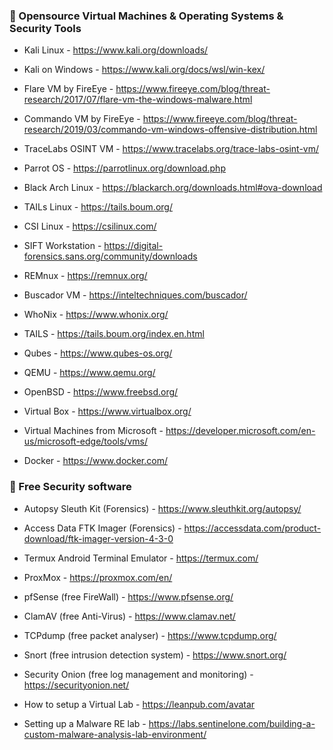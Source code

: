 ###  :small_blue_diamond: Opensource Virtual Machines & Operating Systems & Security Tools

- Kali Linux - https://www.kali.org/downloads/

- Kali on Windows - https://www.kali.org/docs/wsl/win-kex/

- Flare VM by FireEye - https://www.fireeye.com/blog/threat-research/2017/07/flare-vm-the-windows-malware.html

- Commando VM by FireEye - https://www.fireeye.com/blog/threat-research/2019/03/commando-vm-windows-offensive-distribution.html

- TraceLabs OSINT VM - https://www.tracelabs.org/trace-labs-osint-vm/

- Parrot OS - https://parrotlinux.org/download.php

- Black Arch Linux - https://blackarch.org/downloads.html#ova-download

- TAILs Linux - https://tails.boum.org/

- CSI Linux - https://csilinux.com/

- SIFT Workstation - https://digital-forensics.sans.org/community/downloads

- REMnux - https://remnux.org/

- Buscador VM - https://inteltechniques.com/buscador/

- WhoNix - https://www.whonix.org/

- TAILS - https://tails.boum.org/index.en.html

- Qubes - https://www.qubes-os.org/

- QEMU - https://www.qemu.org/

- OpenBSD - https://www.freebsd.org/

- Virtual Box - https://www.virtualbox.org/

- Virtual Machines from Microsoft - https://developer.microsoft.com/en-us/microsoft-edge/tools/vms/

- Docker - https://www.docker.com/


### :small_blue_diamond: Free Security software

- Autopsy Sleuth Kit (Forensics) - https://www.sleuthkit.org/autopsy/

- Access Data FTK Imager (Forensics) - https://accessdata.com/product-download/ftk-imager-version-4-3-0

- Termux Android Terminal Emulator - https://termux.com/

- ProxMox - https://proxmox.com/en/

- pfSense (free FireWall) - https://www.pfsense.org/

- ClamAV (free Anti-Virus) - https://www.clamav.net/

- TCPdump (free packet analyser) - https://www.tcpdump.org/

- Snort (free intrusion detection system) - https://www.snort.org/

- Security Onion (free log management and monitoring) - https://securityonion.net/

- How to setup a Virtual Lab - https://leanpub.com/avatar

- Setting up a Malware RE lab - https://labs.sentinelone.com/building-a-custom-malware-analysis-lab-environment/
 
 
